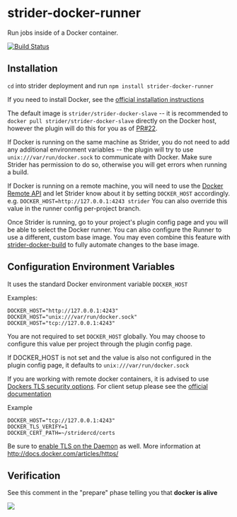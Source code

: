 # strider-docker-runner

Run jobs inside of a Docker container.

[![Build Status](https://travis-ci.org/Strider-CD/strider-docker-runner.svg?branch=master)](https://travis-ci.org/Strider-CD/strider-docker-runner)

## Installation

`cd` into strider deployment and run `npm install strider-docker-runner`

If you need to install Docker, see the [official installation instructions](https://docs.docker.com/installation/)

The default image is `strider/strider-docker-slave` -- it is recommended to `docker pull strider/strider-docker-slave` directly on the Docker host, however the plugin will do this for you as of [PR#22](https://github.com/Strider-CD/strider-docker-runner/pull/22).

If Docker is running on the same machine as Strider, you do not need to add any additional environment variables -- the plugin will try to use `unix:///var/run/docker.sock` to communicate with Docker. Make sure Strider has permission to do so, otherwise you will get errors when running a build.

If Docker is running on a remote machine, you will need to use the [Docker Remote API](https://docs.docker.com/reference/api/docker_remote_api/) and let Strider know about it by setting `DOCKER_HOST` accordingly. e.g. `DOCKER_HOST=http://127.0.0.1:4243 strider` You can also override this value in the runner config per-project branch.

Once Strider is running, go to your project's plugin config page and you will be able to select the Docker runner. You can also configure the Runner to use a different, custom base image. You may even combine this feature with [strider-docker-build](https://github.com/Strider-CD/strider-docker-build) to fully automate changes to the base image.

## Configuration Environment Variables

It uses the standard Docker environment variable `DOCKER_HOST`

Examples:

```
DOCKER_HOST="http://127.0.0.1:4243"
DOCKER_HOST="unix:///var/run/docker.sock"
DOCKER_HOST="tcp://127.0.0.1:4243"
```

You are not required to set `DOCKER_HOST` globally. You may choose to configure this value per project through the plugin config page.

If DOCKER_HOST is not set and the value is also not configured in the plugin config page, it defaults to `unix:///var/run/docker.sock`

If you are working with remote docker containers, it is advised to use [Dockers TLS security options](http://docs.docker.com/articles/https/). For client setup please see the [official documentation](http://docs.docker.com/articles/https/#client-modes)

Example
```
DOCKER_HOST="tcp://127.0.0.1:4243"
DOCKER_TLS_VERIFY=1
DOCKER_CERT_PATH=~/stridercd/certs
```
Be sure to [enable TLS on the Daemon](http://docs.docker.com/articles/https/#daemon-modes) as well. More information at http://docs.docker.com/articles/https/

## Verification

See this comment in the "prepare" phase telling you that **docker is alive**

![](https://cloud.githubusercontent.com/assets/112170/3838066/871cff0c-1dfc-11e4-9fce-430447bafffa.png)
